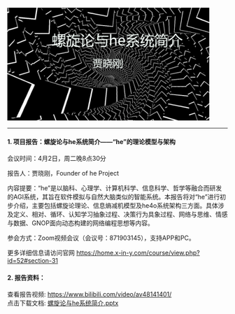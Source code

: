 ![](assets/23_螺旋论与he系统简介.gif)

***

#### 1. 项目报告：螺旋论与he系统简介——“he”的理论模型与架构

会议时间：4月2日，周二晚8点30分

报告人：贾晓刚，Founder of he Project


内容提要：“he”是以脑科、心理学、计算机科学、信息科学、哲学等融合而研发的AGI系统，其旨在软件模拟与自然大脑类似的智能系统。本报告将对“he”进行初步介绍，主要包括螺旋论理论、信息熵减机模型及he4o系统架构三方面。具体涉及定义、相对、循环、认知学习抽象过程、决策行为具象过程、网络与思维、情感与数据、GNOP面向动态构建的网络编程思想等内容。

参会方式：Zoom视频会议（会议号：871903145），支持APP和PC。

更多详细信息请访问官网 https://home.x-in-y.com/course/view.php?id=52#section-31

#### 2. 报告资料：

查看报告视频: <https://www.bilibili.com/video/av48141401/>  
点击下载文档: [螺旋论与he系统简介.pptx](https://github.com/jiaxiaogang/HELIX_THEORY/raw/master/Other/32_%E8%9E%BA%E6%97%8B%E8%AE%BA%E4%B8%8Ehe%E7%B3%BB%E7%BB%9F%E7%AE%80%E4%BB%8B.pptx)
